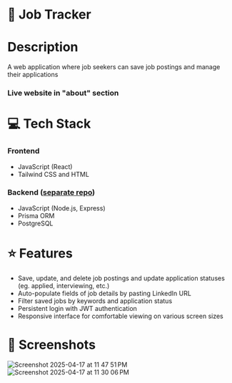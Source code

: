 # 💼 Job Tracker

# Description
A web application where job seekers can save job postings and manage their applications

### Live website in "about" section

# 💻 Tech Stack
### Frontend
* JavaScript (React)
* Tailwind CSS and HTML

### Backend ([separate repo](https://github.com/Charles-S01/job-application-tracker-api))
- JavaScript (Node.js, Express)
- Prisma ORM
- PostgreSQL

# ⭐️ Features
* Save, update, and delete job postings and update application statuses (eg. applied, interviewing, etc.)
* Auto-populate fields of job details by pasting LinkedIn URL  
* Filter saved jobs by keywords and application status
* Persistent login with JWT authentication
* Responsive interface for comfortable viewing on various screen sizes

# 📸 Screenshots
![Screenshot 2025-04-17 at 11 47 51 PM](https://github.com/user-attachments/assets/95f42ec2-7bc3-4486-869c-8cf7a594ff94)
![Screenshot 2025-04-17 at 11 30 06 PM](https://github.com/user-attachments/assets/11c4d258-88e7-4035-ab41-b450cce53562)
